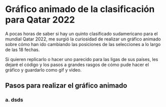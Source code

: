 # Gráfico animado de la clasificación para Qatar 2022 

A pocas horas de saber si hay un quinto clasificado sudamericano para el mundial Qatar 2022, me surgió la curiosidad de realizar un gráfico animado sobre cómo han ido cambiando las posiciones de las selecciones a lo largo de las 18 fechas.

Si quieren replicarlo o hacer uno parecido para las ligas de sus países, les dejaré el código y los pasos a grandes rasgos de cómo pude hacer el gráfico y guardarlo como gif y video.

## Pasos para realizar el gráfico animado

### a. dsds
